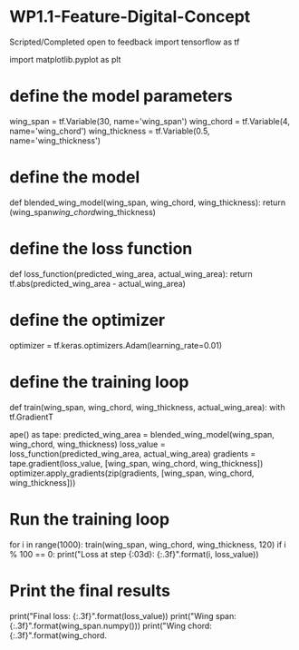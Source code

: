 # WP1.1-Feature-Digital-Concept
Scripted/Completed open to feedback
import tensorflow as tf

import matplotlib.pyplot as plt

# define the model parameters
wing_span = tf.Variable(30, name='wing_span')
wing_chord = tf.Variable(4, name='wing_chord')
wing_thickness = tf.Variable(0.5, name='wing_thickness')

# define the model
def blended_wing_model(wing_span, wing_chord, wing_thickness):
  return (wing_span*wing_chord*wing_thickness)

# define the loss function
def loss_function(predicted_wing_area, actual_wing_area):
  return tf.abs(predicted_wing_area - actual_wing_area)

# define the optimizer
optimizer = tf.keras.optimizers.Adam(learning_rate=0.01)

# define the training loop
def train(wing_span, wing_chord, wing_thickness, actual_wing_area):
  with tf.GradientT

ape() as tape:
    predicted_wing_area = blended_wing_model(wing_span, wing_chord, wing_thickness)
    loss_value = loss_function(predicted_wing_area, actual_wing_area)
    gradients = tape.gradient(loss_value, [wing_span, wing_chord, wing_thickness])
  optimizer.apply_gradients(zip(gradients, [wing_span, wing_chord, wing_thickness]))

# Run the training loop
for i in range(1000):
  train(wing_span, wing_chord, wing_thickness, 120)
  if i % 100 == 0:
    print("Loss at step {:03d}: {:.3f}".format(i, loss_value))

# Print the final results
print("Final loss: {:.3f}".format(loss_value))
print("Wing span: {:.3f}".format(wing_span.numpy()))
print("Wing chord: {:.3f}".format(wing_chord.



